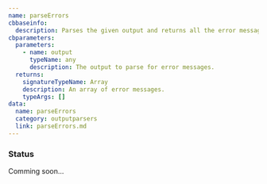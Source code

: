 ```yaml
---
name: parseErrors
cbbaseinfo:
  description: Parses the given output and returns all the error messages.
cbparameters:
  parameters:
    - name: output
      typeName: any
      description: The output to parse for error messages.
  returns:
    signatureTypeName: Array
    description: An array of error messages.
    typeArgs: []
data:
  name: parseErrors
  category: outputparsers
  link: parseErrors.md
---
```

<CBBaseInfo/> 
 <CBParameters/>

### Status 

Comming soon...